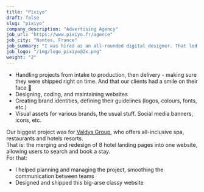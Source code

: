 ```yaml
---
title: "Pixiyo"
draft: false
slug: "pixiyo"
company_description: "Advertising Agency"
job_url: "https://www.pixiyo.fr/agence"
job_city: "Nantes, France"
job_summary: "I was hired as an all-rounded digital designer. That led me to handle projects from A to Z, and to work on very big cross-team projects."
job_logo: "/img/logo_pixiyo@2x.png"
weight: "2"
---
```


- Handling projects from intake to production, then delivery - making sure they were shipped right on time. And that our clients had a smile on their face &#128578;
- Designing, coding, and maintaining websites
- Creating brand identities, defining their guidelines (logos, colours, fonts, etc.)
- Visual assets for various brands, the usual stuff. Social media banners, icons, etc.

Our biggest project was for [Valdys Group](https://www.thalasso.com/thalasso-valdysr/valdys-groupe/), who offers all-inclusive spa, restaurants and hotels resorts.   
That is: the merging and redesign of 8 hotel landing pages into one website, allowing users to search and book a stay.   
For that:  

- I helped planning and managing the project, smoothing the communication between teams
- Designed and shipped this big-arse classy website